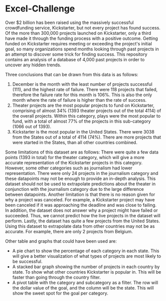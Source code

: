 # Excel-Challenge

Over $2 billion has been raised using the massively successful crowdfunding service, Kickstarter, but not every project has found success. Of the more than 300,000 projects launched on Kickstarter, only a third have made it through the funding process with a positive outcome.
Getting funded on Kickstarter requires meeting or exceeding the project's initial goal, so many organizations spend months looking through past projects in an attempt to discover some trick for finding success. This repository contains an analysis of a database of 4,000 past projects in order to uncover any hidden trends.

Three conclusions that can be drawn from this data is as follows:
1. December is the month with the least number of projects successful (111), and the highest rate of failure. There were 118 projects that failed, therefore the failure rate for this month is 106%. This is also the only month where the rate of failure is higher than the rate of success. 
2. Theater projects are the most popular projects to fund on Kickstarter, comprising of almost 34% (1393 theater projects out of the total 4114) of the overall projects. Within this category, plays were the most popular to fund, with a total of almost 77% of the projects in this sub-category (1066 out of 1393). 
3. Kickstarter is the most popular in the United States. There were 3038 from the States out of a total of 4114 (74%). There are more projects that were started in the States, than all other countries combined. 

Some limitations of this dataset are as follows:
There were quite a few data points (1393 in total) for the theater category, which will give a more accurate representation of the Kickstarter projects in this category. However, some other categories such as journalism had lower representation. There were only 24 projects in the journalism category and these datapoints may not be enough to provide an in-depth analysis. This dataset should not be used to extrapolate predictions about the theater in conjunction with the journalism category due to the large difference between datapoints.
Another limitation is that there is no reason given for why a project was canceled. For example, a Kickstarter project may have been canceled if it was approaching the deadline and was close to failing. In addition, the dataset does not answer why a project might have failed or succeeded. Thus, we cannot predict how the live projects in the dataset will perform. 
Lastly, the dataset has quite a few projects from the United States. Using this dataset to extrapolate data from other countries may not be as accurate. For example, there are only 2 projects from Belgium. 

Other table and graphs that could have been used are:
-	A pie chart to show the percentage of each category in each state. This will give a better visualization of what types of projects are most likely to be successful. 
-	A stacked bar graph showing the number of projects in each country by state. To show what other countries Kickstarter is popular in. This will be faster than going through the country filter.
-	A pivot table with the category and subcategory as a filter. The row will the dollar value of the goal, and the column will be the state. This will show the sweet spot for the goal per category. 
